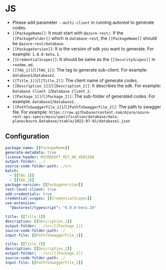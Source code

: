 # JS

- Please add parameter `--multi-client` in running autorest to generate codes.
- `[[PackageName]]`: It must start with `@azure-rest/`. If the `[[PackageFolder]]` which is `database-rest`, the `[[PackageName]]` should be `@azure-rest/database`.
- `[[PackageVersion]]`: It is the version of sdk you want to generate. For example: `1.0.0-beta.1`.
- `[[CredentialScopes]]`: It should be same as the `[[SecurityScopes]]` in `readme.md`.
- `[[TAG_1]]`/`[[TAG_1]]`: The tag to generate sub-client. For example: `database1`/`database2`.
- `[[Title_1]]`/`[[Title_2]]`: The client name of generate codes.
- `[[Description_1]]`/`[[Description_2]]`: It describes the sdk. For example: `Database Client 1`/`Database Client 2`.
- `[[Package_1]]`/`[[Package_2]]`: The sub-folder of generated codes. For example: `database1`/`database2`.
- `[[PathToSwaggerFile_1]]`/`[[PathToSwaggerFile_2]]`: The path to swagger file. For example: `https://raw.githubusercontent.com/Azure/azure-rest-api-specs/main/specification/database/data-plane/Azure.Database/stable/2022-07-01/database1.json`

## Configuration

```yaml $(multi-client)
package-name: [[PackageName]]
generate-metadata: true
license-header: MICROSOFT_MIT_NO_VERSION
output-folder: ../
source-code-folder-path: ./src
batch:
  - [[TAG_1]]
  - [[TAG_2]]
package-version: [[PackageVersion]]
rest-level-client: true
add-credentials: true
credential-scopes: [[CredentialScopes]]
use-extension:
  "@autorest/typescript": "6.0.0-beta.19"
```


```yaml $([[TAG_1]]) == true
title: [[Title_1]]
description: [[Description_1]]
output-folder: ../src/[[Package_1]]
source-code-folder-path: ./
input-file: [[PathToSwaggerFile_1]]
```

```yaml $([[TAG_2]]) == true
title: [[Title_2]]
description: [[Description_2]]
output-folder: ../src/[[Package_2]]
source-code-folder-path: ./
input-file: [[PathToSwaggerFile_2]]
```